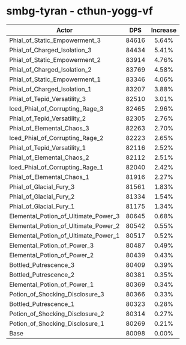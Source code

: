 # smbg-tyran - cthun-yogg-vf
| Actor | DPS | Increase |
|---|:---:|:---:|
|Phial_of_Static_Empowerment_3|84616|5.64%|
|Phial_of_Charged_Isolation_3|84434|5.41%|
|Phial_of_Static_Empowerment_2|83914|4.76%|
|Phial_of_Charged_Isolation_2|83769|4.58%|
|Phial_of_Static_Empowerment_1|83346|4.06%|
|Phial_of_Charged_Isolation_1|83207|3.88%|
|Phial_of_Tepid_Versatility_3|82510|3.01%|
|Iced_Phial_of_Corrupting_Rage_3|82465|2.96%|
|Phial_of_Tepid_Versatility_2|82305|2.76%|
|Phial_of_Elemental_Chaos_3|82263|2.70%|
|Iced_Phial_of_Corrupting_Rage_2|82223|2.65%|
|Phial_of_Tepid_Versatility_1|82116|2.52%|
|Phial_of_Elemental_Chaos_2|82112|2.51%|
|Iced_Phial_of_Corrupting_Rage_1|82040|2.42%|
|Phial_of_Elemental_Chaos_1|81916|2.27%|
|Phial_of_Glacial_Fury_3|81561|1.83%|
|Phial_of_Glacial_Fury_2|81334|1.54%|
|Phial_of_Glacial_Fury_1|81175|1.34%|
|Elemental_Potion_of_Ultimate_Power_3|80645|0.68%|
|Elemental_Potion_of_Ultimate_Power_2|80542|0.55%|
|Elemental_Potion_of_Ultimate_Power_1|80517|0.52%|
|Elemental_Potion_of_Power_3|80487|0.49%|
|Elemental_Potion_of_Power_2|80439|0.43%|
|Bottled_Putrescence_3|80409|0.39%|
|Bottled_Putrescence_2|80381|0.35%|
|Elemental_Potion_of_Power_1|80369|0.34%|
|Potion_of_Shocking_Disclosure_3|80366|0.33%|
|Bottled_Putrescence_1|80323|0.28%|
|Potion_of_Shocking_Disclosure_2|80314|0.27%|
|Potion_of_Shocking_Disclosure_1|80269|0.21%|
|Base|80098|0.00%|
